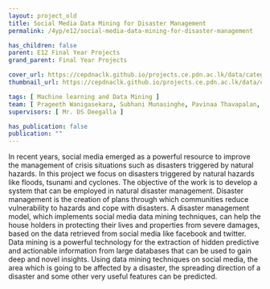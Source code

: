 ```yaml
---
layout: project_old
title: Social Media Data Mining for Disaster Management
permalink: /4yp/e12/social-media-data-mining-for-disaster-management

has_children: false
parent: E12 Final Year Projects
grand_parent: Final Year Projects

cover_url: https://cepdnaclk.github.io/projects.ce.pdn.ac.lk/data/categories/4yp/cover_page.jpg
thumbnail_url: https://cepdnaclk.github.io/projects.ce.pdn.ac.lk/data/categories/4yp/thumbnail.jpg

tags: [	Machine learning and Data Mining ]
team: [ Prageeth Wanigasekara, Subhani Munasinghe, Pavinaa Thavapalan, Malintha Adikari ]
supervisors: [ Mr. DS Deegalla ]

has_publication: false
publication: ""
---
```


In recent years, social media emerged as a powerful resource to improve the management of crisis situations such as disasters triggered by natural hazards. In this project we focus on disasters triggered by natural hazards like floods, tsunami and cyclones. The objective of the work is to develop a system that can be employed in natural disaster management. Disaster management is the creation of plans through which communities reduce vulnerability to hazards and cope with disasters. A disaster management model, which implements social media data mining techniques, can help the house holders in protecting their lives and properties from severe damages, based on the data retrieved from social media like facebook and twitter. Data mining is a powerful technology for the extraction of hidden predictive and actionable information from large databases that can be used to gain deep and novel insights. Using data mining techniques on social media, the area which is going to be affected by a disaster, the spreading direction of a disaster and some other very useful features can be predicted.
